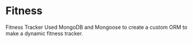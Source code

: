 # Fitness
Fitness Tracker
Used MongoDB and Mongoose to create a custom ORM to make a dynamic fitness tracker. 
